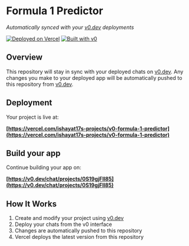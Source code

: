 # Formula 1 Predictor

*Automatically synced with your [v0.dev](https://v0.dev) deployments*

[![Deployed on Vercel](https://img.shields.io/badge/Deployed%20on-Vercel-black?style=for-the-badge&logo=vercel)](https://vercel.com/ishayat17s-projects/v0-formula-1-predictor)
[![Built with v0](https://img.shields.io/badge/Built%20with-v0.dev-black?style=for-the-badge)](https://v0.dev/chat/projects/0S19gjFll85)

## Overview

This repository will stay in sync with your deployed chats on [v0.dev](https://v0.dev).
Any changes you make to your deployed app will be automatically pushed to this repository from [v0.dev](https://v0.dev).

## Deployment

Your project is live at:

**[https://vercel.com/ishayat17s-projects/v0-formula-1-predictor](https://vercel.com/ishayat17s-projects/v0-formula-1-predictor)**

## Build your app

Continue building your app on:

**[https://v0.dev/chat/projects/0S19gjFll85](https://v0.dev/chat/projects/0S19gjFll85)**

## How It Works

1. Create and modify your project using [v0.dev](https://v0.dev)
2. Deploy your chats from the v0 interface
3. Changes are automatically pushed to this repository
4. Vercel deploys the latest version from this repository
